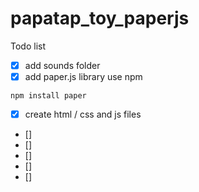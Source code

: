 # papatap_toy_paperjs
Todo list

- [x] add sounds folder
- [x] add paper.js library use npm

`npm install paper`

- [x] create html / css and js files
- []
- []
- []
- []
- []
